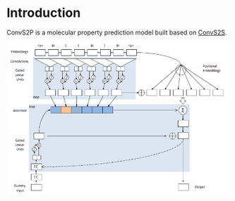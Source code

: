 # Introduction

ConvS2P is a molecular property prediction model built based on [ConvS2S](https://github.com/pytorch/fairseq).

![Model](convS2P.png)

